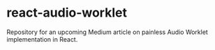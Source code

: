 # react-audio-worklet
Repository for an upcoming Medium article on painless Audio Worklet implementation in React.
